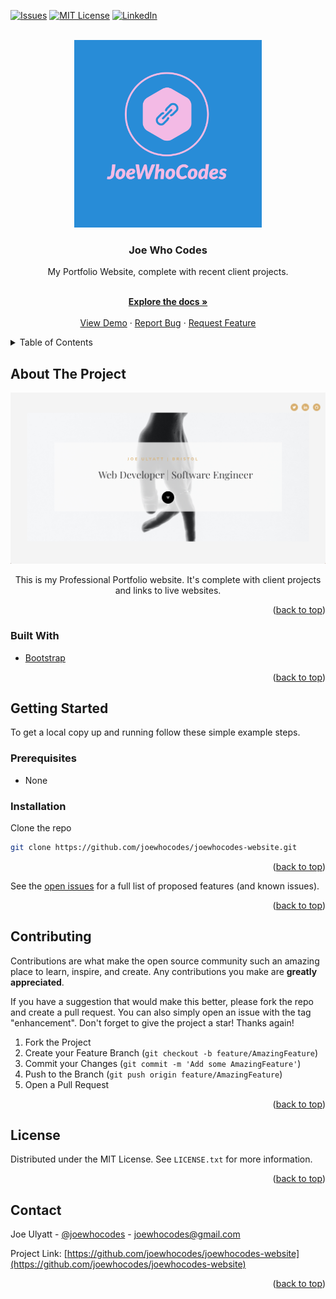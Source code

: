 <div id="top"></div>

[![Issues][issues-shield]][issues-url]
[![MIT License][license-shield]][license-url]
[![LinkedIn][linkedin-shield]][linkedin-url]

<!-- PROJECT LOGO -->
<br />
<div align="center">
  <a href="https://github.com/joewhocodes/joewhocodes-website">
    <img src="/images/logo.png" alt="Logo" height="300px" width="300px">
  </a>

<h3 align="center">Joe Who Codes</h3>

  <p align="center">
    My Portfolio Website, complete with recent client projects.
  </p>
    <br />
    <a href="https://github.com/joewhocodes/joewhocodes-website"><strong>Explore the docs »</strong></a>
    <br />
    <br />
    <a href="https://joewhocodes.co.uk/">View Demo</a>
    ·
    <a href="https://github.com/joewhocodes/joewhocodes-website/issues">Report Bug</a>
    ·
    <a href="https://github.com/joewhocodes/joewhocodes-website/issues">Request Feature</a>
  </p>
</div>



<!-- TABLE OF CONTENTS -->
<details>
  <summary>Table of Contents</summary>
  <ol>
    <li>
      <a href="#about-the-project">About The Project</a>
      <ul>
        <li><a href="#built-with">Built With</a></li>
      </ul>
    </li>
    <li>
      <a href="#getting-started">Getting Started</a>
      <ul>
        <li><a href="#prerequisites">Prerequisites</a></li>
        <li><a href="#installation">Installation</a></li>
      </ul>
    </li>
    <li><a href="#license">License</a></li>
    <li><a href="#contact">Contact</a></li>
  </ol>
</details>



<!-- ABOUT THE PROJECT -->
## About The Project

[![Product Name Screen Shot][product-screenshot]](https://joewhocodes.co.uk)


</p>
    <p align="center">
    This is my Professional Portfolio website. It's complete with client projects and links to live websites.
    </p>

<p align="right">(<a href="#top">back to top</a>)</p>

### Built With

* [Bootstrap](https://getbootstrap.com)

<p align="right">(<a href="#top">back to top</a>)</p>



<!-- GETTING STARTED -->
## Getting Started

To get a local copy up and running follow these simple example steps.

### Prerequisites

* None

### Installation

Clone the repo
   ```sh
   git clone https://github.com/joewhocodes/joewhocodes-website.git
   ```

<p align="right">(<a href="#top">back to top</a>)</p>



<!-- ROADMAP -->
<!-- ## Roadmap

- [ ] Feature 1
- [ ] Feature 2
- [ ] Feature 3
    - [ ] Nested Feature -->

See the [open issues](https://github.com/joewhocodes/joewhocodes-website/issues) for a full list of proposed features (and known issues).

<p align="right">(<a href="#top">back to top</a>)</p>



<!-- CONTRIBUTING -->
## Contributing

Contributions are what make the open source community such an amazing place to learn, inspire, and create. Any contributions you make are **greatly appreciated**.

If you have a suggestion that would make this better, please fork the repo and create a pull request. You can also simply open an issue with the tag "enhancement".
Don't forget to give the project a star! Thanks again!

1. Fork the Project
2. Create your Feature Branch (`git checkout -b feature/AmazingFeature`)
3. Commit your Changes (`git commit -m 'Add some AmazingFeature'`)
4. Push to the Branch (`git push origin feature/AmazingFeature`)
5. Open a Pull Request

<p align="right">(<a href="#top">back to top</a>)</p>



<!-- LICENSE -->
## License

Distributed under the MIT License. See `LICENSE.txt` for more information.

<p align="right">(<a href="#top">back to top</a>)</p>



<!-- CONTACT -->
## Contact

Joe Ulyatt - [@joewhocodes](https://twitter.com/joewhocodes) - joewhocodes@gmail.com

Project Link: [https://github.com/joewhocodes/joewhocodes-website](https://github.com/joewhocodes/joewhocodes-website)

<p align="right">(<a href="#top">back to top</a>)</p>




<!-- MARKDOWN LINKS & IMAGES -->
<!-- https://www.markdownguide.org/basic-syntax/#reference-style-links -->
[contributors-shield]: https://img.shields.io/github/contributors/joewhocodes/joewhocodes-website.svg?style=for-the-badge
[contributors-url]: https://github.com/joewhocodes/joewhocodes-website/graphs/contributors
[forks-shield]: https://img.shields.io/github/forks/joewhocodes/joewhocodes-website.svg?style=for-the-badge
[forks-url]: https://github.com/joewhocodes/joewhocodes-website/network/members
[stars-shield]: https://img.shields.io/github/stars/joewhocodes/joewhocodes-website.svg?style=for-the-badge
[stars-url]: https://github.com/joewhocodes/joewhocodes-website/stargazers
[issues-shield]: https://img.shields.io/github/issues/joewhocodes/joewhocodes-website.svg?style=for-the-badge
[issues-url]: https://github.com/joewhocodes/joewhocodes-website/issues
[license-shield]: https://img.shields.io/github/license/joewhocodes/joewhocodes-website.svg?style=for-the-badge
[license-url]: https://github.com/joewhocodes/joewhocodes-website/blob/main/LICENSE.txt
[linkedin-shield]: https://img.shields.io/badge/-LinkedIn-black.svg?style=for-the-badge&logo=linkedin&colorB=555
[linkedin-url]: https://linkedin.com/in/joewhocodes
[product-screenshot]: /images/screenshot.png